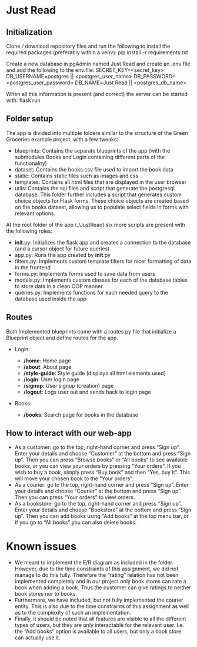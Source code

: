 # Just Read
## Initialization

Clone / download repository files and run the following to install the required packages (preferably within a venv):
	pip install -r requirements.txt

Create a new database in pgAdmin named Just Read and create an .env file and add the following to the env.file:
	SECRET_KEY=<secret_key>
	DB_USERNAME=postgres || <postgres_user_name>
	DB_PASSWORD=<postgres_user_password>
	DB_NAME=Just Read || <postgres_db_name>

When all this information is present (and correct) the server can be started with:
	flask run

## Folder setup

The app is divided into multiple folders similar to the structure of the Green Groceries example project, with a few tweaks:

- blueprints: Contains the separate blueprints of the app (with the submodules Books and Login containing different parts of the functionality)
- dataset: Contains the books.csv file used to import the book data
- static: Contains static files such as images and css
- templates: Contains all html files that are displayed in the user browser
- utils: Contains the sql files and script that generate the postgresql database. This folder further includes a script that generates custom choice objects for Flask forms. These choice objects are created based on the books dataset, allowing us to populate select fields in forms with relevant options.

At the root folder of the app (./JustRead) six more scripts are present with the following roles:

- __init__.py: Initializes the flask app and creates a connection to the database (and a cursor object for future queries)
- app.py: Runs the app created by __init__.py
- filters.py: Implements custom template filters for nicer formatting of data in the frontend
- forms.py: Implements forms used to save data from users
- models.py: Implements custom classes for each of the database tables to store data in a clean OOP manner
- queries.py: Implements functions for each needed query to the database used inside the app

## Routes 
Both implemented blueprints come with a routes.py file that initialize a Blueprint object and define routes for the app.

- Login:
	- __/home__: Home page
	- __/about__: About page
	- __/style-guide__: Style guide (displays all html elements used)
	- __/login__: User login page
	- __/signup__: User signup (creation) page
	- __/logout__: Logs user out and sends back to login page

- Books:
	- __/books__: Search page for books in the database

## How to interact with our web-app
- As a customer: go to the top, right-hand corner and press “Sign up”. Enter your details and choose “Customer” at the bottom and press “Sign up”. Then you can press “Browse books” or “All books” to see available books, or you can view your orders by pressing “Your orders”. If you wish to buy a book, simply press “Buy book” and then “Yes, buy it”. This will move your chosen book to the “Your orders”.
- As a courier: go to the top, right-hand corner and press “Sign up”. Enter your details and choose “Courier” at the bottom and press “Sign up”. Then you can press “Your orders” to view orders.
- As a bookstore: go to the top, right-hand corner and press “Sign up”. Enter your details and choose “Bookstore” at the bottom and press “Sign up”. Then you can add books using “Add books”  at the top menu bar, or if you go to “All books” you can also delete books.

# Known issues
- We meant to implement the E/R diagram as included in the folder. However, due to the time constraints of this assignment, we did not manage to do this fully. Therefore the “rating” relation has not been implemented completely and in our project only book stores can rate a book when adding a book. Thus the customer can give ratings to neither book stores nor to books.
- Furthermore, we have included, but not fully implemented the courier entity. This is also due to the time constraints of this assignment as well as to the complexity of such an implementation.
- Finally, it should be noted that all features are visible to all the different types of users, but they are only interactable for the relevant user. I.e. the “Add books” option is available to all users, but only a book store can actually use it.
